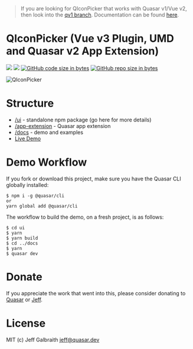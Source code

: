 > If you are looking for QIconPicker that works with Quasar v1/Vue v2, then look into the [qv1 branch](https://github.com/quasarframework/quasar-ui-qiconpicker/tree/qv1). Documentation can be found [here](https://quasarframework.github.io/quasar-ui-qiconpicker).

# QIconPicker (Vue v3 Plugin, UMD and Quasar v2 App Extension)

![](https://img.shields.io/npm/v/@quasar/quasar-ui-qiconpicker/next?label=@quasar/quasar-ui-qiconpicker)
![](https://img.shields.io/npm/v/@quasar/quasar-app-extension-qiconpicker/next?label=@quasar/quasar-app-extension-qiconpicker)
[![GitHub code size in bytes](https://img.shields.io/github/languages/code-size/quasarframework/app-extension-qiconpicker.svg)]()
[![GitHub repo size in bytes](https://img.shields.io/github/repo-size/quasarframework/app-extension-qiconpicker.svg)]()

![QIconPicker](https://raw.githubusercontent.com/quasarframework/quasar-ui-qiconpicker/dev/demo/public/q-icon-picker.png)

# Structure

- [/ui](ui) - standalone npm package (go here for more details)
- [/app-extension](app-extension) - Quasar app extension
- [/docs](https://github.com/quasarframework/quasar-ui-qiconpicker/tree/main/docs) - demo and examples
- [Live Demo](https://qiconpicker.netlify.app/)

# Demo Workflow

If you fork or download this project, make sure you have the Quasar CLI globally installed:

```
$ npm i -g @quasar/cli
or
yarn global add @quasar/cli
```

The workflow to build the demo, on a fresh project, is as follows:

```
$ cd ui
$ yarn
$ yarn build
$ cd ../docs
$ yarn
$ quasar dev
```

# Donate

If you appreciate the work that went into this, please consider donating to [Quasar](https://donate.quasar.dev) or [Jeff](https://github.com/sponsors/hawkeye64).

# License

MIT (c) Jeff Galbraith <jeff@quasar.dev>
